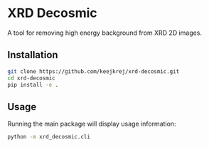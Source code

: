 # XRD Decosmic

A tool for removing high energy background from XRD 2D images.

## Installation

```bash
git clone https://github.com/keejkrej/xrd-decosmic.git
cd xrd-decosmic
pip install -e .
```

## Usage

Running the main package will display usage information:

```bash
python -m xrd_decosmic.cli
```
